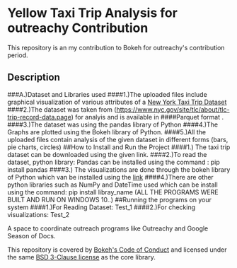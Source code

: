 # Yellow Taxi Trip Analysis for outreachy Contribution
This repository is an my contribution to Bokeh for outreachy's contribution period.
## Description
###A.)Dataset and Libraries used
####1.)The uploaded files include graphical visualization of various attributes of a [New York Taxi Trip Dataset](https://www.nyc.gov/site/tlc/about/tlc-trip-record-data.page)
####2.)The dataset was taken from (https://www.nyc.gov/site/tlc/about/tlc-trip-record-data.page) for analyis and is available in ####Parquet format .
####3.)The dataset was using the pandas library of Python
####4.)The Graphs are plotted using the Bokeh library of Python.
####5.)All the uploaded files contain analysis of the given dataset in different forms (bars, pie charts, circles)
##How to Install and Run the Project
####1.) The taxi trip dataset can be downloaded using the given link.
####2.)To read the dataset, python library: Pandas can be installed using the command : pip install pandas
####3.) The visualizations are done through the bokeh library of Python which van be installed using the [link](https://docs.bokeh.org/en/latest/docs/first_steps.html)
####4.)There are other python libraries such as NumPy and DateTime used which can be install using the command: pip install libray_name
(ALL THE PROGRAMS WERE BUILT AND RUN ON WINDOWS 10..)
##Running the programs on your system
####1.)For Reading Dataset: Test_1
####2.)For checking visualizations: Test_2




A space to coordinate outreach programs like Outreachy and Google Season of Docs.

This repository is covered by [Bokeh's Code of Conduct](https://github.com/bokeh/bokeh/blob/branch-3.1/docs/CODE_OF_CONDUCT.md) and licensed under the same [BSD 3-Clause license](https://github.com/bokeh/bokeh/blob/branch-3.1/LICENSE.txt) as the core library.
